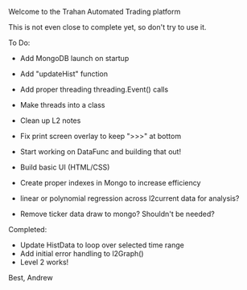 Welcome to the Trahan Automated Trading platform

This is not even close to complete yet, so don't try to use it.

To Do:
- Add MongoDB launch on startup
- Add "updateHist" function
- Add proper threading threading.Event() calls
- Make threads into a class
- Clean up L2 notes
- Fix print screen overlay to keep ">>>" at bottom
- Start working on DataFunc and building that out!
- Build basic UI (HTML/CSS)
- Create proper indexes in Mongo to increase efficiency

- linear or polynomial regression across l2current data for analysis?
- Remove ticker data draw to mongo? Shouldn't be needed?

Completed:
- Update HistData to loop over selected time range
- Add initial error handling to l2Graph()
- Level 2 works!

Best,
Andrew
